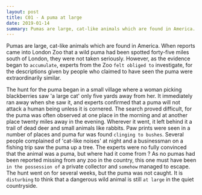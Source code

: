 ```yaml
---
layout: post
title: C01 - A puma at large
date: 2019-01-14
summary: Pumas are large, cat-like animals which are found in America.
---
```


  Pumas are large, cat-like animals which are found in America. When reports came into London Zoo that a wild puma had been spotted forty-five miles south of London, they were not taken seriously. However, as the evidence began to `accumulate`, experts from the Zoo `felt obliged to` investigate, for the descriptions given by people who claimed to have seen the puma were extraordinarily similar.

  The hunt for the puma began in a small village where a woman picking blackberries saw 'a large cat' only five yards away from her. It immediately ran away when she saw it, and experts confirmed that a puma will not attack a human being unless it is cornered. The search proved difficult, for the puma was often observed at one place in the morning and at another place twenty miles away in the evening. Wherever it went, it left behind it a trail of dead deer and small animals like rabbits. Paw prints were seen in a number of places and puma fur was found `clinging to bushes`. Several people complained of 'cat-like noises' at night and a businessman on a fishing trip saw the puma up a tree. The experts were no fully convinced that the animal was a puma, but where had it come from ? As no pumas had been reported missing from any zoo in the country, this one must have been `in the possession of` a private collector and `somehow` managed to escape. The hunt went on for several weeks, but the puma was not caught. It is `disturbing` to think that a dangerous wild animal is still `at large` in the quiet countryside.

